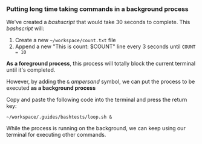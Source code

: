 ### Putting long time taking commands in a background process

We've created a _bashscript_ that would take 30 seconds to complete. This _bashscript_ will: 

1. Create a new `~/workspace/count.txt` file
2. Append a new "This is count: $COUNT" line every 3 seconds until `COUNT = 10`

__As a foreground process__, this process will totally block the current terminal until it's completed.

However, by adding the `&` _ampersand_ symbol, we can put the process to be executed __as a background process__ 

Copy and paste the following code into the terminal and press the return key: 

```
~/workspace/.guides/bashtests/loop.sh &
```

While the process is running on the background, we can keep using our terminal for executing other commands. 